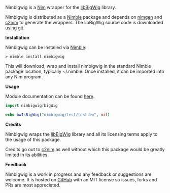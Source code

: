 Nimbigwig is a [Nim](https://nim-lang.org/) wrapper for the [libBigWig](https://github.com/dpryan79/libBigWig) library.

Nimbigwig is distributed as a [Nimble](https://github.com/nim-lang/nimble) package and depends on [nimgen](https://github.com/genotrance/nimgen) and [c2nim](https://github.com/nim-lang/c2nim/) to generate the wrappers. The libBigWig source code is downloaded using git.

__Installation__

Nimbigwig can be installed via [Nimble](https://github.com/nim-lang/nimble):

```
> nimble install nimbigwig
```

This will download, wrap and install nimbigwig in the standard Nimble package location, typically ~/.nimble. Once installed, it can be imported into any Nim program.

__Usage__

Module documentation can be found [here](http://nimgen.genotrance.com/nimbigwig).

```nim
import nimbigwig/bigWig

echo bwIsBigWig("nimbigwig/test/test.bw", nil)
```

__Credits__

Nimbigwig wraps the [libBigWig](https://github.com/dpryan79/libBigWig) library and all its licensing terms apply to the usage of this package.

Credits go out to [c2nim](https://github.com/nim-lang/c2nim/) as well without which this package would be greatly limited in its abilities.

__Feedback__

Nimbigwig is a work in progress and any feedback or suggestions are welcome. It is hosted on [GitHub](https://github.com/genotrance/nimbigwig) with an MIT license so issues, forks and PRs are most appreciated.
